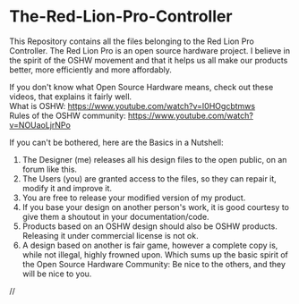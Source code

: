 # The-Red-Lion-Pro-Controller

This Repository contains all the files belonging to the Red Lion Pro Controller. 
The Red Lion Pro is an open source hardware project. I believe in the spirit of the OSHW movement and that it helps us all make our products better, more efficiently and more affordably. 

If you don't know what Open Source Hardware means, check out these videos, that explains it fairly well.  
What is OSHW: https://www.youtube.com/watch?v=I0HOgcbtmws   
Rules of the OSHW community: https://www.youtube.com/watch?v=NOUaoLjrNPo 

If you can't be bothered, here are the Basics in a Nutshell:
1) The Designer (me) releases all his design files to the open public, on an forum like this.
2) The Users (you) are granted access to the files, so they can repair it, modify it and improve it. 
3) You are free to release your modified version of my product. 
4) If you base your design on another person's work, it is good courtesy to give them a shoutout in your documentation/code. 
5) Products based on an OSHW design should also be OSHW products. Releasing it under commercial license is not ok. 
6) A design based on another is fair game, however a complete copy is, while not illegal, highly frowned upon. 
Which sums up the basic spirit of the Open Source Hardware Community: Be nice to the others, and they will be nice to you. 

//
